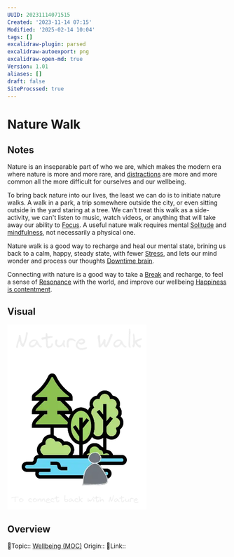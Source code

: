 ```yaml
---
UUID: 20231114071515
Created: '2023-11-14 07:15'
Modified: '2025-02-14 10:04'
tags: []
excalidraw-plugin: parsed
excalidraw-autoexport: png
excalidraw-open-md: true
Version: 1.01
aliases: []
draft: false
SiteProcssed: true
---
```


# Nature Walk

## Notes

Nature is an inseparable part of who we are, which makes the modern era where nature is more and more rare, and [distractions](/notes/attention-economy.md) are more and more common all the more difficult for ourselves and our wellbeing.

To bring back nature into our lives, the least we can do is to initiate nature walks. A walk in a park, a trip somewhere outside the city, or even sitting outside in the yard staring at a tree. We can't treat this walk as a side-activity, we can't listen to music, watch videos, or anything that will take away our ability to [Focus](/notes/focus.md). A useful nature walk requires mental [Solitude](/notes/solitude.md) and [mindfulness](/notes/intentionality.md), not necessarily a physical one.

Nature walk is a good way to recharge and heal our mental state, brining us back to a calm, happy, steady state, with fewer [Stress](/notes/stress.md), and lets our mind wonder and process our thoughts [Downtime brain](/notes/downtime-brain.md).

Connecting with nature is a good way to take a [Break](/notes/rest.md) and recharge, to feel a sense of [Resonance](/notes/resonance.md) with the world, and improve our wellbeing [Happiness is contentment](/notes/happiness-is-contentment.md).

## Visual

![Nature walk.webp](/notes/nature-walk.webp)

## Overview
🔼Topic:: [Wellbeing (MOC)](/mocs/wellbeing-moc.md)
Origin::
🔗Link::

